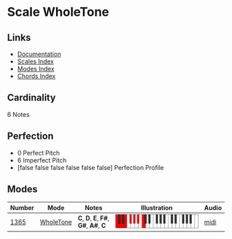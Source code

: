 # Scale WholeTone

## Links

- [Documentation](index.md)
- [Scales Index](Scales.md)
- [Modes Index](Modes.md)
- [Chords Index](Chords.md)

## Cardinality

6 Notes

## Perfection

- 0 Perfect Pitch
- 6 Imperfect Pitch
- [false false false false false false] Perfection Profile

## Modes

| Number | Mode | Notes | Illustration | Audio |
|--------|------|-------|--------------|-------|
| [1365](https://ianring.com/musictheory/scales/1365) | [WholeTone](ModeWholeTone.md) | **C**, **D**, **E**, **F#**, **G#**, **A#**, **C** | ![CNaturalWholeTone](ModeCNaturalWholeTone.png) | [midi](https://github.com/edipermadi/music/blob/main/docs/ModeCNaturalWholeTone.mid?raw=true) | 
